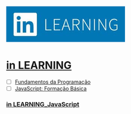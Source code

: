 # ![inlearning.jpeg](https://github.com/kakanew/inLEARNING_JavaScript/blob/master/inlearning.jpeg?raw=true)

# [in LEARNING](https://www.linkedin.com/learning/me)

- [ ] [Fundamentos da Programação](https://github.com/kakanew/inLEARNING_JavaScript/tree/master/Fundamentos_Programacao)
- [ ] [JavaScript: Formação Básica](https://github.com/kakanew/inLEARNING_JavaScript/tree/master/JavaScript_Basico)

### [in LEARNING_JavaScript](https://github.com/kakanew/inLEARNING_JavaScript)



